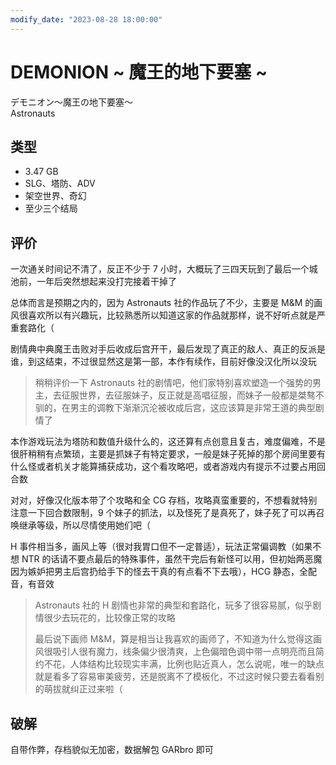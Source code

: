 ```yaml
---
modify_date: "2023-08-28 18:00:00"
---
```


# DEMONION ~ 魔王的地下要塞 ~

デモニオン〜魔王の地下要塞〜  
Astronauts

## 类型

- 3.47 GB
- SLG、塔防、ADV
- 架空世界、奇幻
- 至少三个结局

## 评价

一次通关时间记不清了，反正不少于 7 小时，大概玩了三四天玩到了最后一个城池前，一年后突然想起来没打完接着干掉了

总体而言是预期之内的，因为 Astronauts 社的作品玩了不少，主要是 M&M 的画风很喜欢所以有兴趣玩，比较熟悉所以知道这家的作品就那样，说不好听点就是严重套路化（

剧情典中典魔王击败对手后收成后宫开干，最后发现了真正的敌人、真正的反派是谁，到这结束，不过很显然这是第一部，本作有续作，目前好像没汉化所以没玩

> 稍稍评价一下 Astronauts 社的剧情吧，他们家特别喜欢塑造一个强势的男主，去征服世界，去征服妹子，反正就是高唱征服，而妹子一般都是桀骜不驯的，在男主的调教下渐渐沉沦被收成后宫，这应该算是非常王道的典型剧情了

本作游戏玩法为塔防和数值升级什么的，这还算有点创意且复古，难度偏难，不是很肝稍稍有点繁琐，主要是抓妹子有特定要求，一般是妹子死掉的那个房间里要有什么怪或者机关才能算捕获成功，这个看攻略吧，或者游戏内有提示不过要占用回合数

对对，好像汉化版本带了个攻略和全 CG 存档，攻略真蛮重要的，不想看就特别注意一下回合数限制，9 个妹子的抓法，以及怪死了是真死了，妹子死了可以再召唤继承等级，所以尽情使用她们吧（

H 事件相当多，画风上等（很对我胃口但不一定普适），玩法正常偏调教（如果不想 NTR 的话请不要点最后的特殊事件，虽然干完后有新怪可以用，但初始两恶魔因为嫉妒把男主后宫扔给手下的怪去干真的有点看不下去哦），HCG 静态，全配音，有音效

> Astronauts 社的 H 剧情也非常的典型和套路化，玩多了很容易腻，似乎剧情很少去玩花的，比较像正常的攻略
>
> 最后说下画师 M&M，算是相当让我喜欢的画师了，不知道为什么觉得这画风很吸引人很有魔力，线条偏少很清爽，上色偏暗色调中带一点明亮而且简约不花，人体结构比较现实丰满，比例也贴近真人，怎么说呢，唯一的缺点就是看多了容易审美疲劳，还是脱离不了模板化，不过这时候只要去看看别的萌拔就纠正过来啦（

## 破解

自带作弊，存档貌似无加密，数据解包 GARbro 即可
